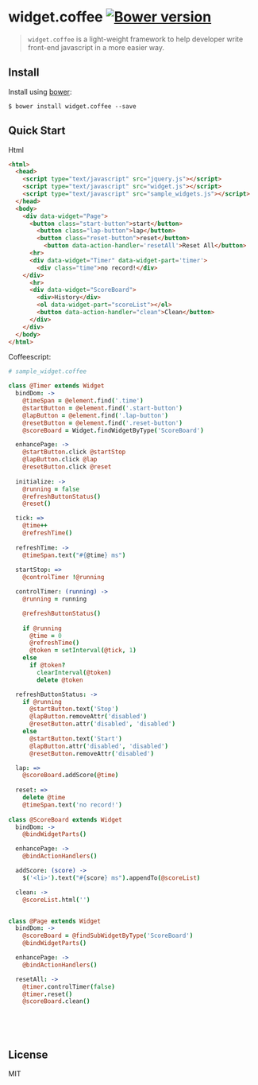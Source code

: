 widget.coffee [![Bower version][bower-image]][homepage]
================

> `widget.coffee` is a light-weight framework to help developer write front-end javascript in a more easier way.


## Install

Install using [bower][bower-url]:

    $ bower install widget.coffee --save

## Quick Start

Html

```html
<html>
  <head>    
    <script type="text/javascript" src="jquery.js"></script>
    <script type="text/javascript" src="widget.js"></script>
    <script type="text/javascript" src="sample_widgets.js"></script>
  </head>
  <body>
    <div data-widget="Page">
      <button class="start-button">start</button>
        <button class="lap-button">lap</button>
        <button class="reset-button">reset</button>
          <button data-action-handler='resetAll'>Reset All</button>
      <hr>
      <div data-widget="Timer" data-widget-part='timer'>
        <div class="time">no record!</div>
    </div>
      <hr>
      <div data-widget="ScoreBoard">
        <div>History</div>
        <ol data-widget-part="scoreList"></ol>
        <button data-action-handler="clean">Clean</button>
      </div>  
    </div>
  </body>
</html>

```

Coffeescript:


```coffeescript
# sample_widget.coffee

class @Timer extends Widget
  bindDom: ->
    @timeSpan = @element.find('.time')
    @startButton = @element.find('.start-button')
    @lapButton = @element.find('.lap-button')
    @resetButton = @element.find('.reset-button')
    @scoreBoard = Widget.findWidgetByType('ScoreBoard')

  enhancePage: ->        
    @startButton.click @startStop
    @lapButton.click @lap
    @resetButton.click @reset
        
  initialize: ->
    @running = false
    @refreshButtonStatus()
    @reset()

  tick: =>
    @time++
    @refreshTime()
   
  refreshTime: ->
    @timeSpan.text("#{@time} ms")
    
  startStop: =>       
    @controlTimer !@running

  controlTimer: (running) ->
    @running = running

    @refreshButtonStatus()
   
    if @running
      @time = 0
      @refreshTime()
      @token = setInterval(@tick, 1)
    else
      if @token?
        clearInterval(@token) 
        delete @token

  refreshButtonStatus: ->
    if @running
      @startButton.text('Stop')        
      @lapButton.removeAttr('disabled')        
      @resetButton.attr('disabled', 'disabled')
    else
      @startButton.text('Start')  
      @lapButton.attr('disabled', 'disabled')
      @resetButton.removeAttr('disabled')  

  lap: =>
    @scoreBoard.addScore(@time)
    
  reset: =>
    delete @time 
    @timeSpan.text('no record!')
  
class @ScoreBoard extends Widget
  bindDom: ->
    @bindWidgetParts()

  enhancePage: ->
    @bindActionHandlers()

  addScore: (score) ->
    $('<li>').text("#{score} ms").appendTo(@scoreList)

  clean: ->
    @scoreList.html('')


class @Page extends Widget
  bindDom: ->
    @scoreBoard = @findSubWidgetByType('ScoreBoard')
    @bindWidgetParts()

  enhancePage: ->
    @bindActionHandlers()

  resetAll: ->
    @timer.controlTimer(false)
    @timer.reset()
    @scoreBoard.clean()



      
```
 
## License
MIT



[homepage]: https://github.com/timnew/widget.coffee
[bower-image]: https://badge.fury.io/bo/widget.coffee.svg

[bower-url]: http://bower.io/


